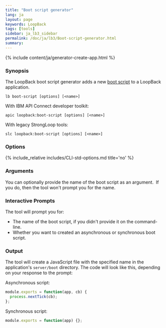 ```yaml
---
title: "Boot script generator"
lang: ja
layout: page
keywords: LoopBack
tags: [tools]
sidebar: ja_lb3_sidebar
permalink: /doc/ja/lb3/Boot-script-generator.html
summary:
---
```


{% include content/ja/generator-create-app.html %}

### Synopsis

The LoopBack boot script generator adds a new [boot script](Defining-boot-scripts.html) to a LoopBack application.

```
lb boot-script [options] [<name>]
```

With IBM API Connect developer toolkit:

```
apic loopback:boot-script [options] [<name>]
```

With legacy StrongLoop tools:

```
slc loopback:boot-script [options] [<name>]
```

### Options

{% include_relative includes/CLI-std-options.md title='no' %}

### Arguments

You can optionally provide the name of the boot script as an argument.  If you do, then the tool won't prompt you for the name.

### Interactive Prompts

The tool will prompt you for:

* The name of the boot script, if you didn't provide it on the command-line.
* Whether you want to created an asynchronous or synchronous boot script.

### Output

The tool will create a JavaScript file with the specified name in the application's `server/boot` directory.
The code will look like this, depending on your response to the prompt:

Asynchronous script:

```javascript
module.exports = function(app, cb) {
  process.nextTick(cb);
};
```

Synchronous script:

```javascript
module.exports = function(app) {};
```
